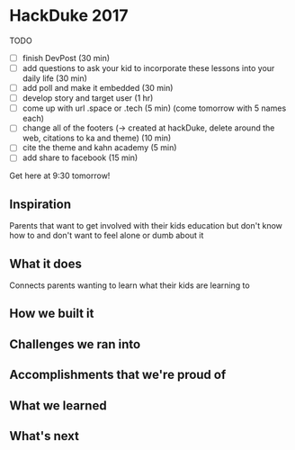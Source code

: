 # HackDuke 2017

TODO
- [ ] finish DevPost (30 min)
- [ ] add questions to ask your kid to incorporate these lessons into your daily life (30 min)
- [ ] add poll and make it embedded (30 min)
- [ ] develop story and target user (1 hr)
- [ ] come up with url .space or .tech (5 min) (come tomorrow with 5 names each)
- [ ] change all of the footers (-> created at hackDuke, delete around the web, citations to ka and theme) (10 min)
- [ ] cite the theme and kahn academy (5 min)
- [ ] add share to facebook (15 min)

Get here at 9:30 tomorrow!

## Inspiration

Parents that want to get involved with their kids education but don't know how to and don't want to feel alone or dumb about it

## What it does

Connects parents wanting to learn what their kids are learning to 

## How we built it



## Challenges we ran into



## Accomplishments that we're proud of



## What we learned

## What's next

